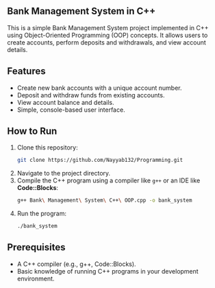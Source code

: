 
 Bank Management System in C++
 -
This is a simple Bank Management System project implemented in C++ using Object-Oriented Programming (OOP) concepts. It allows users to create accounts, perform deposits and withdrawals, and view account details.

 Features
 -
- Create new bank accounts with a unique account number.
- Deposit and withdraw funds from existing accounts.
- View account balance and details.
- Simple, console-based user interface.

 How to Run
-
1. Clone this repository:
   ```bash
   git clone https://github.com/Nayyab132/Programming.git
   ```
2. Navigate to the project directory.
3. Compile the C++ program using a compiler like `g++` or an IDE like **Code::Blocks**:
   ```bash
   g++ Bank\ Management\ System\ C++\ OOP.cpp -o bank_system
   ```
4. Run the program:
   ```bash
   ./bank_system
   ```
 Prerequisites
 -
- A C++ compiler (e.g., g++, Code::Blocks).
- Basic knowledge of running C++ programs in your development environment.
